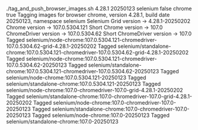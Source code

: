 ./tag_and_push_browser_images.sh 4.28.1 20250123 selenium false chrome true
Tagging images for browser chrome, version 4.28.1, build date 20250123, namespace selenium
Selenium Grid version -> 4.28.1-20250202
Chrome version -> 107.0.5304.121
Short Chrome version -> 107.0
ChromeDriver version -> 107.0.5304.62
Short ChromeDriver version -> 107.0
Tagged selenium/node-chrome:107.0.5304.121-chromedriver-107.0.5304.62-grid-4.28.1-20250202
Tagged selenium/standalone-chrome:107.0.5304.121-chromedriver-107.0.5304.62-grid-4.28.1-20250202
Tagged selenium/node-chrome:107.0.5304.121-chromedriver-107.0.5304.62-20250123
Tagged selenium/standalone-chrome:107.0.5304.121-chromedriver-107.0.5304.62-20250123
Tagged selenium/node-chrome:107.0.5304.121-20250123
Tagged selenium/standalone-chrome:107.0.5304.121-20250123
Tagged selenium/node-chrome:107.0-chromedriver-107.0-grid-4.28.1-20250202
Tagged selenium/standalone-chrome:107.0-chromedriver-107.0-grid-4.28.1-20250202
Tagged selenium/node-chrome:107.0-chromedriver-107.0-20250123
Tagged selenium/standalone-chrome:107.0-chromedriver-107.0-20250123
Tagged selenium/node-chrome:107.0-20250123
Tagged selenium/standalone-chrome:107.0-20250123
